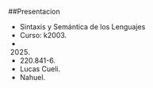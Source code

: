 ##Presentacion
- Sintaxis y Semántica de los Lenguajes
- Curso: k2003.
- 2025.
- 220.841-6.
- Lucas Cueli.
- Nahuel.
